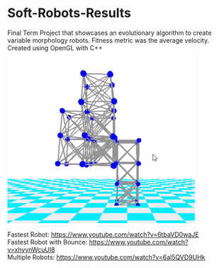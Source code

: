 # Soft-Robots-Results
Final Term Project that showcases an evolutionary algorithm to create variable morphology robots. Fitness metric was the average velocity. Created using OpenGL with C++ <br />
![alt text](https://github.com/pakdaniel/Soft-Robots-Results/blob/main/Frame1.png)



Fastest Robot: https://www.youtube.com/watch?v=6tbaVD0waJE <br />
Fastest Robot with Bounce: https://www.youtube.com/watch?v=xhyynWcuUI8 <br /> 
Multiple Robots: https://www.youtube.com/watch?v=6al5QVD9UHk <br />
